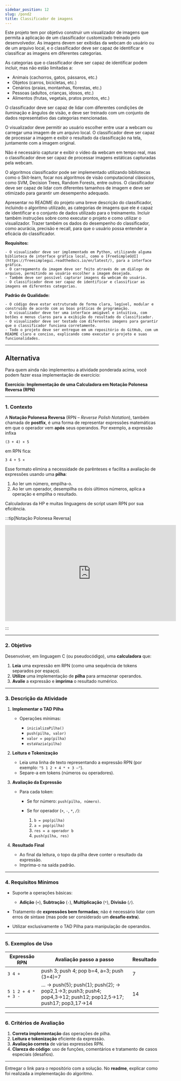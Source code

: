 ```yaml
---
sidebar_position: 12
slug: /pond2
title: Classificador de imagens
---
```


Este projeto tem por objetivo construir um visualizador de imagens que permita a aplicação de um classificador customizado treinado pelo desenvolvedor. As imagens devem ser exibidas da webcam do usuário ou de um arquivo local, e o classificador deve ser capaz de identificar e classificar as imagens em diferentes categorias.

As categorias que o classificador deve ser capaz de identificar podem incluir, mas não estão limitadas a:
- Animais (cachorros, gatos, pássaros, etc.)
- Objetos (carros, bicicletas, etc.)
- Cenários (praias, montanhas, florestas, etc.)
- Pessoas (adultos, crianças, idosos, etc.)
- Alimentos (frutas, vegetais, pratos prontos, etc.)

O classificador deve ser capaz de lidar com diferentes condições de iluminação e ângulos de visão, e deve ser treinado com um conjunto de dados representativo das categorias mencionadas.

O visualizador deve permitir ao usuário escolher entre usar a webcam ou carregar uma imagem de um arquivo local. O classificador deve ser capaz de processar a imagem e exibir o resultado da classificação na tela, juntamente com a imagem original.

Não é necessário capturar e exibir o vídeo da webcam em tempo real, mas o classificador deve ser capaz de processar imagens estáticas capturadas pela webcam.

O algoritmos classificador pode ser implementado utilizando bibliotecas como o Skit-learn, focar nos algoritmos de visão computacional clássicos, como SVM, Decision Trees, Random Forests, entre outros. O classificador deve ser capaz de lidar com diferentes tamanhos de imagem e deve ser otimizado para garantir um desempenho adequado.

Apresentar no README do projeto uma breve descrição do classificador, incluindo o algoritmo utilizado, as categorias de imagens que ele é capaz de identificar e o conjunto de dados utilizado para o treinamento. Incluir também instruções sobre como executar o projeto e como utilizar o visualizador. Trazer também os dados do desempenho do classificador, como acurácia, precisão e recall, para que o usuário possa entender a eficácia do classificador.

**Requisitos:**

    - O visualizador deve ser implementado em Python, utilizando alguma biblioteca de interface gráfica local, como o [FreeSimpleGUI](https://freesimplegui.readthedocs.io/en/latest/), para a interface gráfica.
    - O carregamento da imagem deve ser feito através de um diálogo de arquivo, permitindo ao usuário escolher a imagem desejada.
    - Também deve ser possível capturar imagens da webcam do usuário.
    - O classificador deve ser capaz de identificar e classificar as imagens em diferentes categorias.

**Padrão de Qualidade:**

    - O código deve estar estruturado de forma clara, legível, modular e construído de acordo com as boas práticas de programação.
    - O visualizador deve ter uma interface amigável e intuitiva, com botões e menus claros para a exibição do resultado do classificador.
    - O visualizador deve ser testado com diferentes imagens para garantir que o classificador funciona corretamente.
    - Todo o projeto deve ser entregue em um repositório do GitHub, com um README claro e conciso, explicando como executar o projeto e suas funcionalidades.


---

## Alternativa

Para quem ainda não implementou a atividade ponderada acima, você podem fazer essa implementação de exercício:

**Exercício: Implementação de uma Calculadora em Notação Polonesa Reversa (RPN)**

---

### 1. Contexto

A **Notação Polonesa Reversa** (RPN – *Reverse Polish Notation*), também chamada de **postfix**, é uma forma de representar expressões matemáticas em que o operador vem **após** seus operandos. Por exemplo, a expressão infixa

```
(3 + 4) × 5
```

em RPN fica:

```
3 4 + 5 ×
```

Esse formato elimina a necessidade de parênteses e facilita a avaliação de expressões usando uma **pilha**:

1. Ao ler um número, empilha-o.
2. Ao ler um operador, desempilha os dois últimos números, aplica a operação e empilha o resultado.

Calculadoras da HP e muitas linguagens de script usam RPN por sua eficiência.

:::tip[Notação Polonesa Reversa]

<iframe width="560" height="315" src="https://www.youtube.com/embed/7ha78yWRDlE?si=fGqZyMKWrRs4hu6M" title="YouTube video player" frameborder="0" allow="accelerometer; autoplay; clipboard-write; encrypted-media; gyroscope; picture-in-picture; web-share" referrerpolicy="strict-origin-when-cross-origin" allowfullscreen style={{marginLeft:'auto', marginRight:'auto', display:'block', width:'60%'}}></iframe>
<br />

:::

---

### 2. Objetivo

Desenvolver, em linguagem C (ou pseudocódigo), uma **calculadora** que:

1. **Leia** uma expressão em RPN (como uma sequência de tokens separados por espaço).
2. **Utilize** uma implementação de **pilha** para armazenar operandos.
3. **Avalie** a expressão e **imprima** o resultado numérico.

---

### 3. Descrição da Atividade

1. **Implementar o TAD Pilha**

   * Operações mínimas:

     * `inicializaPilha()`
     * `push(pilha, valor)`
     * `valor = pop(pilha)`
     * `estaVazia(pilha)`

2. **Leitura e Tokenização**

   * Leia uma linha de texto representando a expressão RPN (por exemplo: `"5 1 2 + 4 * + 3 –"`).
   * Separe-a em tokens (números ou operadores).

3. **Avaliação da Expressão**

   * Para cada token:

     * Se for número: `push(pilha, número)`.
     * Se for operador (`+`, `-`, `*`, `/`):

       1. `b = pop(pilha)`
       2. `a = pop(pilha)`
       3. `res = a operador b`
       4. `push(pilha, res)`

4. **Resultado Final**

   * Ao final da leitura, o topo da pilha deve conter o resultado da expressão.
   * Imprima-o na saída padrão.

---

### 4. Requisitos Mínimos

* Suporte a operações básicas:

  * **Adição** (`+`), **Subtração** (`-`), **Multiplicação** (`*`), **Divisão** (`/`).
* Tratamento de **expressões bem formadas**; não é necessário lidar com erros de sintaxe (mas pode ser considerado um **desafio extra**).
* Utilizar exclusivamente o TAD Pilha para manipulação de operandos.

---

### 5. Exemplos de Uso

| Expressão RPN       | Avaliação passo a passo                                                                                     | Resultado |
| ------------------- | ----------------------------------------------------------------------------------------------------------- | --------- |
| `3 4 +`             | push 3; push 4; pop b=4, a=3; push (3+4)=7                                                                  | 7         |
| `5 1 2 + 4 * + 3 -` | …  → push(5); push(1); push(2); → pop2,1→3; push3; push4; pop4,3→12; push12; pop12,5→17; push17; pop3,17→14 | 14        |

---

### 6. Critérios de Avaliação

1. **Correta implementação** das operações de pilha.
2. **Leitura e tokenização** eficiente da expressão.
3. **Avaliação correta** de várias expressões RPN.
4. **Clareza do código**: uso de funções, comentários e tratamento de casos especiais (desafios).

---

Entregar o link para o repositório com a solução. No **readme**, explicar como foi realizada a implementação do algoritmo.




